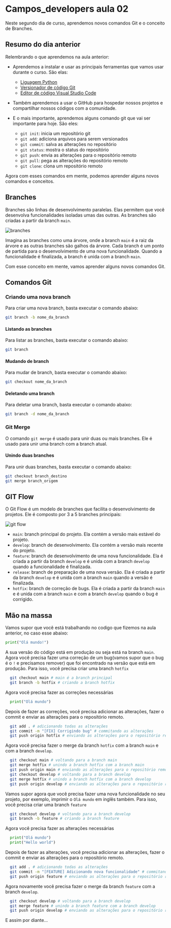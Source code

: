 # Campos_developers aula 02

Neste segundo dia de curso, aprendemos novos comandos Git e o conceito de Branches.

## Resumo do dia anterior

Relembrando o que aprendemos na aula anterior:

- Aprendemos a instalar e usar as principais ferramentas que vamos usar durante o curso. São elas:
  - [Liguagem Python](https://www.python.org/)
  - [Versionador de código Git](https://git-scm.com/)
  - [Editor de código Visual Studio Code](https://code.visualstudio.com/)
- Também aprendemos a usar o GitHub para hospedar nossos projetos e compartilhar nossos códigos com a comunidade.

- E o mais importante, aprendemos alguns comando git que vai ser importante para hoje. São eles:
  - `git init`: inicia um repositório git
  - `git add`: adiciona arquivos para serem versionados
  - `git commit`: salva as alterações no repositório
  - `git status`: mostra o status do repositório
  - `git push`: envia as alterações para o repositório remoto
  - `git pull`: pega as alterações do repositório remoto
  - `git clone`: clona um repositório remoto

Agora com esses comandos em mente, podemos aprender alguns novos comandos e conceitos.

## Branches

Branches são linhas de desenvolvimento paralelas. Elas permitem que você desenvolva funcionalidades isoladas umas das outras. As branches são criadas a partir da branch `main`.

![branches](https://res.cloudinary.com/practicaldev/image/fetch/s--4td_bdCQ--/c_limit%2Cf_auto%2Cfl_progressive%2Cq_auto%2Cw_880/https://thepracticaldev.s3.amazonaws.com/i/7ph91rcm4nkmna10eqmb.jpg)

Imagina as branches como uma árvore, onde a branch `main` é a raiz da árvore e as outras branches são galhos da árvore.
Cada branch é um ponto de partida para o desenvolvimento de uma nova funcionalidade. Quando a funcionalidade é finalizada, a branch é unida com a branch `main`.

Com esse conceito em mente, vamos aprender alguns novos comandos Git.

## Comandos Git

### Criando uma nova branch

Para criar uma nova branch, basta executar o comando abaixo:

```bash
git branch -b nome_da_branch
```

#### Listando as branches

Para listar as branches, basta executar o comando abaixo:

```bash
git branch
```

#### Mudando de branch

Para mudar de branch, basta executar o comando abaixo:

```bash
git checkout nome_da_branch
```

#### Deletando uma branch

Para deletar uma branch, basta executar o comando abaixo:

```bash
git branch -d nome_da_branch
```

### Git Merge

O comando `git merge` é usado para unir duas ou mais branches. Ele é usado para unir uma branch com a branch atual.

#### Unindo duas branches

Para unir duas branches, basta executar o comando abaixo:

```bash
git checkout branch_destino
git merge branch_origem
```

## GIT Flow

O Git Flow é um modelo de branches que facilita o desenvolvimento de projetos. Ele é composto por 3 a 5 branches principais:

![git flow](https://www.alura.com.br/artigos/assets/git-flow-o-que-e-como-quando-utilizar/imagem3.png)

- `main`: branch principal do projeto. Ela contém a versão mais estável do projeto.
- `develop`: branch de desenvolvimento. Ela contém a versão mais recente do projeto.
- `feature`: branch de desenvolvimento de uma nova funcionalidade. Ela é criada a partir da branch `develop` e é unida com a branch `develop` quando a funcionalidade é finalizada.
- `release`: branch de preparação de uma nova versão. Ela é criada a partir da branch `develop` e é unida com a branch `main` quando a versão é finalizada.
- `hotfix`: branch de correção de bugs. Ela é criada a partir da branch `main` e é unida com a branch `main` e com a branch `develop` quando o bug é corrigido.

## Mão na massa

Vamos supor que você está trabalhando no codigo que fizemos na aula anterior, no caso esse abaixo:

```python
print("Olá mundo!")
```

A sua versão do código está em produção ou seja está na branch `main`. Agora você precisa fazer uma correção de um bug(vamos supor que o bug é o `!` e precisamos remover) que foi encontrado na versão que está em produção. Para isso, você precisa criar uma branch `hotfix`

```bash
  git checkout main # main é a branch principal
  git branch -b hotfix # criando a branch hotfix
```

Agora você precisa fazer as correções necessárias

```python
  print("Olá mundo")
```

Depois de fazer as correções, você precisa adicionar as alterações, fazer o commit e enviar as alterações para o repositório remoto.

```bash
  git add . # adicionando todas as alterações
  git commit -m "[FIX] Corrigindo bug" # commitando as alterações
  git push origin hotfix # enviando as alterações para o repositório remoto
```

Agora você precisa fazer o merge da branch `hotfix` com a branch `main` e com a branch `develop`.

```bash
  git checkout main # voltando para a branch main
  git merge hotfix # unindo a branch hotfix com a branch main
  git push origin main # enviando as alterações para o repositório remoto
  git checkout develop # voltando para a branch develop
  git merge hotfix # unindo a branch hotfix com a branch develop
  git push origin develop # enviando as alterações para o repositório remoto
```

Vamos supor agora que você precisa fazer uma nova funcionalidade no seu projeto, por exemplo, imprimir o `Olá mundo` em inglês também. Para isso, você precisa criar uma branch `feature`

```bash
  git checkout develop # voltando para a branch develop
  git branch -b feature # criando a branch feature
```

Agora você precisa fazer as alterações necessárias

```python
  print("Olá mundo")
  print("Hello world")
```

Depois de fazer as alterações, você precisa adicionar as alterações, fazer o commit e enviar as alterações para o repositório remoto.

```bash
  git add . # adicionando todas as alterações
  git commit -m "[FEATURE] Adicionando nova funcionalidade" # commitando as alterações
  git push origin feature # enviando as alterações para o repositório remoto
```

Agora novamente você precisa fazer o merge da branch `feature` com a branch `develop`.

```bash
  git checkout develop # voltando para a branch develop
  git merge feature # unindo a branch feature com a branch develop
  git push origin develop # enviando as alterações para o repositório remoto
```

E assim por diante...
